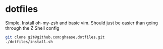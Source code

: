 dotfiles
========

Simple. Install oh-my-zsh and basic vim. Should just be easier than going through the Z Shell config

```bash
git clone git@github.com:ghaase.dotfiles.git
./dotfiles/install.sh
```
